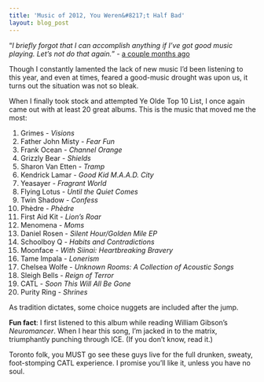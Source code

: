 ```yaml
---
title: 'Music of 2012, You Weren&#8217;t Half Bad'
layout: blog_post
---
```


“*I briefly forgot that I can accomplish anything if I’ve got good music playing. Let’s not do that again.*” - [a couple months ago][1]

 [1]: https://twitter.com/brennaob/status/264131523333197825

Though I constantly lamented the lack of new music I’d been listening to this year, and even at times, feared a good-music drought was upon us, it turns out the situation was not so bleak.

When I finally took stock and attempted Ye Olde Top 10 List, I once again came out with at least 20 great albums. This is the music that moved me the most:

1.  Grimes - *Visions*
2.  Father John Misty - *Fear Fun*
3.  Frank Ocean - *Channel Orange*
4.  Grizzly Bear - *Shields*
5.  Sharon Van Etten - *Tramp*
6.  Kendrick Lamar - *Good Kid M.A.A.D. City*
7.  Yeasayer - *Fragrant World*
8.  Flying Lotus - *Until the Quiet Comes*
9.  Twin Shadow - *Confess*
10. Phèdre - *Phèdre*
11. First Aid Kit - *Lion’s Roar*
12. Menomena - *Moms*
13. Daniel Rosen - *Silent Hour/Golden Mile EP*
14. Schoolboy Q - *Habits and Contradictions*
15. Moonface - *With Siinai: Heartbreaking Bravery*
16. Tame Impala - *Lonerism*
17. Chelsea Wolfe - *Unknown Rooms: A Collection of Acoustic Songs*
18. Sleigh Bells - *Reign of Terror*
19. CATL - *Soon This Will All Be Gone*
20. Purity Ring - *Shrines*

As tradition dictates, some choice nuggets are included after the jump.



**Fun fact**: I first listened to this album while reading William Gibson’s *Neuromancer*. When I hear this song, I’m jacked in to the matrix, triumphantly punching through ICE. (If you don’t know, read it.)

  
  
  
  
  
  
  
  
  
  
  


Toronto folk, you MUST go see these guys live for the full drunken, sweaty, foot-stomping CATL experience. I promise you’ll like it, unless you have no soul.
